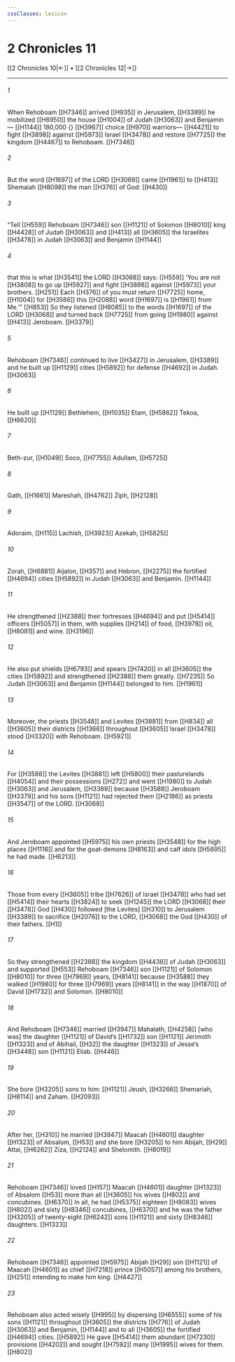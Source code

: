 ```yaml
---
cssClasses: lexicon
---
```


# 2 Chronicles 11

[[2 Chronicles 10|←]] • [[2 Chronicles 12|→]]

---

###### 1
When Rehoboam [[H7346]] arrived [[H935]] in Jerusalem, [[H3389]] he mobilized [[H6950]] the house [[H1004]] of Judah [[H3063]] and Benjamin— [[H1144]] 180,000 {} [[H3967]] choice [[H970]] warriors— [[H4421]] to fight [[H3898]] against [[H5973]] Israel [[H3478]] and restore [[H7725]] the kingdom [[H4467]] to Rehoboam. [[H7346]]

###### 2
But the word [[H1697]] of the LORD [[H3069]] came [[H1961]] to [[H413]] Shemaiah [[H8098]] the man [[H376]] of God: [[H430]]

###### 3
“Tell [[H559]] Rehoboam [[H7346]] son [[H1121]] of Solomon [[H8010]] king [[H4428]] of Judah [[H3063]] and [[H413]] all [[H3605]] the Israelites [[H3478]] in Judah [[H3063]] and Benjamin [[H1144]]

###### 4
that this is what [[H3541]] the LORD [[H3068]] says: [[H559]] ‘You are not [[H3808]] to go up [[H5927]] and fight [[H3898]] against [[H5973]] your brothers. [[H251]] Each [[H376]] of you must return [[H7725]] home, [[H1004]] for [[H3588]] this [[H2088]] word [[H1697]] is [[H1961]] from Me.’” [[H853]] So they listened [[H8085]] to the words [[H1697]] of the LORD [[H3068]] and turned back [[H7725]] from going [[H1980]] against [[H413]] Jeroboam. [[H3379]]

###### 5
Rehoboam [[H7346]] continued to live [[H3427]] in Jerusalem, [[H3389]] and he built up [[H1129]] cities [[H5892]] for defense [[H4692]] in Judah. [[H3063]]

###### 6
He built up [[H1129]] Bethlehem, [[H1035]] Etam, [[H5862]] Tekoa, [[H8620]]

###### 7
Beth-zur, [[H1049]] Soco, [[H7755]] Adullam, [[H5725]]

###### 8
Gath, [[H1661]] Mareshah, [[H4762]] Ziph, [[H2128]]

###### 9
Adoraim, [[H115]] Lachish, [[H3923]] Azekah, [[H5825]]

###### 10
Zorah, [[H6881]] Aijalon, [[H357]] and Hebron, [[H2275]] the fortified [[H4694]] cities [[H5892]] in Judah [[H3063]] and Benjamin. [[H1144]]

###### 11
He strengthened [[H2388]] their fortresses [[H4694]] and put [[H5414]] officers [[H5057]] in them,  with supplies [[H214]] of food, [[H3978]] oil, [[H8081]] and wine. [[H3196]]

###### 12
He also put shields [[H6793]] and spears [[H7420]] in all [[H3605]] the cities [[H5892]] and strengthened [[H2388]] them greatly. [[H7235]] So Judah [[H3063]] and Benjamin [[H1144]] belonged to him. [[H1961]]

###### 13
Moreover, the priests [[H3548]] and Levites [[H3881]] from [[H834]] all [[H3605]] their districts [[H1366]] throughout [[H3605]] Israel [[H3478]] stood [[H3320]] with Rehoboam. [[H5921]]

###### 14
For [[H3588]] the Levites [[H3881]] left [[H5800]] their pasturelands [[H4054]] and their possessions [[H272]] and went [[H1980]] to Judah [[H3063]] and Jerusalem, [[H3389]] because [[H3588]] Jeroboam [[H3379]] and his sons [[H1121]] had rejected them [[H2186]] as priests [[H3547]] of the LORD. [[H3068]]

###### 15
And Jeroboam appointed [[H5975]] his own  priests [[H3548]] for the high places [[H1116]] and for the goat-demons [[H8163]] and calf idols [[H5695]] he had made. [[H6213]]

###### 16
Those from every [[H3605]] tribe [[H7626]] of Israel [[H3478]] who had set [[H5414]] their hearts [[H3824]] to seek [[H1245]] the LORD [[H3068]] their [[H3478]] God [[H430]] followed [the Levites] [[H310]] to Jerusalem [[H3389]] to sacrifice [[H2076]] to the LORD, [[H3068]] the God [[H430]] of their fathers. [[H1]]

###### 17
So they strengthened [[H2388]] the kingdom [[H4438]] of Judah [[H3063]] and supported [[H553]] Rehoboam [[H7346]] son [[H1121]] of Solomon [[H8010]] for three [[H7969]] years, [[H8141]] because [[H3588]] they walked [[H1980]] for three [[H7969]] years [[H8141]] in the way [[H1870]] of David [[H1732]] and Solomon. [[H8010]]

###### 18
And Rehoboam [[H7346]] married [[H3947]] Mahalath, [[H4258]] [who was] the daughter [[H1121]] of David’s [[H1732]] son [[H1121]] Jerimoth [[H1323]] and of Abihail, [[H32]] the daughter [[H1323]] of Jesse’s [[H3448]] son [[H1121]] Eliab. [[H446]]

###### 19
She bore [[H3205]] sons to him: [[H1121]] Jeush, [[H3266]] Shemariah, [[H8114]] and Zaham. [[H2093]]

###### 20
After her, [[H310]] he married [[H3947]] Maacah [[H4601]] daughter [[H1323]] of Absalom, [[H53]] and she bore [[H3205]] to him  Abijah, [[H29]] Attai, [[H6262]] Ziza, [[H2124]] and Shelomith. [[H8019]]

###### 21
Rehoboam [[H7346]] loved [[H157]] Maacah [[H4601]] daughter [[H1323]] of Absalom [[H53]] more than all [[H3605]] his wives [[H802]] and concubines. [[H6370]] In all, he had [[H5375]] eighteen [[H8083]] wives [[H802]] and sixty [[H8346]] concubines, [[H6370]] and he was the father [[H3205]] of twenty-eight [[H6242]] sons [[H1121]] and sixty [[H8346]] daughters. [[H1323]]

###### 22
Rehoboam [[H7346]] appointed [[H5975]] Abijah [[H29]] son [[H1121]] of Maacah [[H4601]] as chief [[H7218]] prince [[H5057]] among his brothers, [[H251]] intending to make him king. [[H4427]]

###### 23
Rehoboam also acted wisely [[H995]] by dispersing [[H6555]] some of his sons [[H1121]] throughout [[H3605]] the districts [[H776]] of Judah [[H3063]] and Benjamin, [[H1144]] and to all [[H3605]] the fortified [[H4694]] cities. [[H5892]] He gave [[H5414]] them  abundant [[H7230]] provisions [[H4202]] and sought [[H7592]] many [[H1995]] wives for them. [[H802]]

